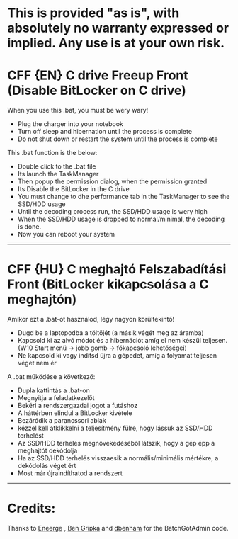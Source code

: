 # This is provided "as is", with absolutely no warranty expressed or implied. Any use is at your own risk.

# CFF {EN} C drive Freeup Front (Disable BitLocker on C drive)

When you use this .bat, you must be wery wary!
 - Plug the charger into your notebook
 - Turn off sleep and hibernation until the process is complete
 - Do not shut down or restart the system until the process is complete 

This .bat function is the below:
 - Double click to the .bat file
 - Its launch the TaskManager
 - Then popup the permission dialog, when the permission granted
 - Its Disable the BitLocker in the C drive
 - You must change to dhe performance tab in the TaskManager to see the SSD/HDD usage
 - Until the decoding process run, the SSD/HDD usage is wery high
 - When the SSD/HDD usage is dropped to normal/minimal, the decoding is done.
 - Now you can reboot your system

----------------------------------------------------

# CFF {HU} C meghajtó Felszabadítási Front (BitLocker kikapcsolása a C meghajtón)

Amikor ezt a .bat-ot használod, légy nagyon körültekintő!
 - Dugd be a laptopodba a töltőjét (a másik végét meg az áramba)
 - Kapcsold ki az alvó módot és a hibernációt amíg el nem készül teljesen. (W10 Start menü -> jobb gomb -> főkapcsoló lehetőségei)
 - Ne kapcsold ki vagy indítsd újra a gépedet, amíg a folyamat teljesen véget nem ér

A .bat működése a következő:
 - Dupla kattintás a .bat-on
 - Megnyitja a feladatkezelőt
 - Bekéri a rendszergazdai jogot a futáshoz
 - A háttérben elindul a BitLocker kivétele
 - Bezáródik a parancssori ablak
 - kézzel kell átklikkelni a teljesítmény fülre, hogy lássuk az SSD/HDD terhelést
 - Az SSD/HDD terhelés megnövekedéséből látszik, hogy a gép épp a meghajtót dekódolja
 - Ha az SSD/HDD terhelés visszaesik a normális/minimális mértékre, a dekódolás véget ért
 - Most már újraindíthatod a rendszert

----------------------------------------------------

# Credits:
Thanks to [Eneerge](https://sites.google.com/site/eneerge/scripts/batchgotadmin) , [Ben Gripka](https://stackoverflow.com/a/10052222/17388166) and [dbenham](https://stackoverflow.com/a/10052222/17388166) for the BatchGotAdmin code.
